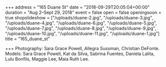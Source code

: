+++
address = "165 Duane St"
date = "2018-09-29T20:05:04+00:00"
duration = "Aug 2–Sept 29, 2018"
event = false
open = false
openingsoon = true
shopslideshow = ["/uploads/duane-2.jpg", "/uploads/duane-3.jpg", "/uploads/duane-4.jpg", "/uploads/duane-6.jpg", "/uploads/duane-5.jpg", "/uploads/duane-7.jpg", "/uploads/duane-8.jpg", "/uploads/duane-9.jpg", "/uploads/duane-10.jpg", "/uploads/duane-11.jpg", "/uploads/duane-1.jpg"]
title = "165_duane_st"

+++
Photography: Sara Grace Powell, Allegra Sussman, Christian DeFonte. Models: Sara Grace Powell, Kat da Silva, Sabrina Fuentes, Daniela Lalita, Lulu Bonfils, Maggie Lee, Maia Ruth Lee.
